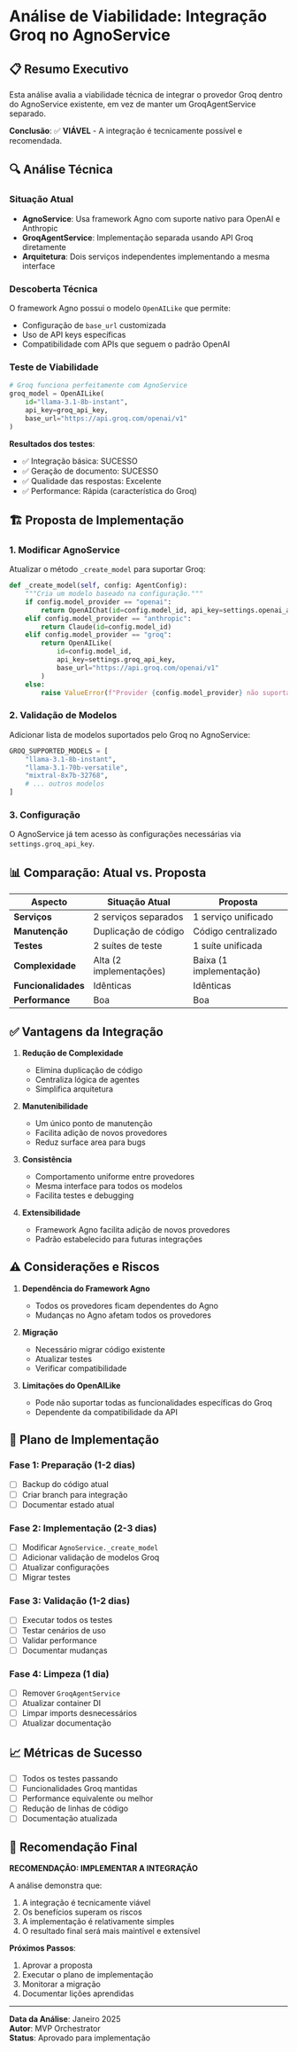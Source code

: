 # Análise de Viabilidade: Integração Groq no AgnoService

## 📋 Resumo Executivo

Esta análise avalia a viabilidade técnica de integrar o provedor Groq dentro do AgnoService existente, em vez de manter um GroqAgentService separado.

**Conclusão**: ✅ **VIÁVEL** - A integração é tecnicamente possível e recomendada.

## 🔍 Análise Técnica

### Situação Atual

- **AgnoService**: Usa framework Agno com suporte nativo para OpenAI e Anthropic
- **GroqAgentService**: Implementação separada usando API Groq diretamente
- **Arquitetura**: Dois serviços independentes implementando a mesma interface

### Descoberta Técnica

O framework Agno possui o modelo `OpenAILike` que permite:
- Configuração de `base_url` customizada
- Uso de API keys específicas
- Compatibilidade com APIs que seguem o padrão OpenAI

### Teste de Viabilidade

```python
# Groq funciona perfeitamente com AgnoService
groq_model = OpenAILike(
    id="llama-3.1-8b-instant",
    api_key=groq_api_key,
    base_url="https://api.groq.com/openai/v1"
)
```

**Resultados dos testes**:
- ✅ Integração básica: SUCESSO
- ✅ Geração de documento: SUCESSO
- ✅ Qualidade das respostas: Excelente
- ✅ Performance: Rápida (característica do Groq)

## 🏗️ Proposta de Implementação

### 1. Modificar AgnoService

Atualizar o método `_create_model` para suportar Groq:

```python
def _create_model(self, config: AgentConfig):
    """Cria um modelo baseado na configuração."""
    if config.model_provider == "openai":
        return OpenAIChat(id=config.model_id, api_key=settings.openai_api_key)
    elif config.model_provider == "anthropic":
        return Claude(id=config.model_id)
    elif config.model_provider == "groq":
        return OpenAILike(
            id=config.model_id,
            api_key=settings.groq_api_key,
            base_url="https://api.groq.com/openai/v1"
        )
    else:
        raise ValueError(f"Provider {config.model_provider} não suportado")
```

### 2. Validação de Modelos

Adicionar lista de modelos suportados pelo Groq no AgnoService:

```python
GROQ_SUPPORTED_MODELS = [
    "llama-3.1-8b-instant",
    "llama-3.1-70b-versatile",
    "mixtral-8x7b-32768",
    # ... outros modelos
]
```

### 3. Configuração

O AgnoService já tem acesso às configurações necessárias via `settings.groq_api_key`.

## 📊 Comparação: Atual vs. Proposta

| Aspecto | Situação Atual | Proposta |
|---------|----------------|----------|
| **Serviços** | 2 serviços separados | 1 serviço unificado |
| **Manutenção** | Duplicação de código | Código centralizado |
| **Testes** | 2 suítes de teste | 1 suíte unificada |
| **Complexidade** | Alta (2 implementações) | Baixa (1 implementação) |
| **Funcionalidades** | Idênticas | Idênticas |
| **Performance** | Boa | Boa |

## ✅ Vantagens da Integração

1. **Redução de Complexidade**
   - Elimina duplicação de código
   - Centraliza lógica de agentes
   - Simplifica arquitetura

2. **Manutenibilidade**
   - Um único ponto de manutenção
   - Facilita adição de novos provedores
   - Reduz surface area para bugs

3. **Consistência**
   - Comportamento uniforme entre provedores
   - Mesma interface para todos os modelos
   - Facilita testes e debugging

4. **Extensibilidade**
   - Framework Agno facilita adição de novos provedores
   - Padrão estabelecido para futuras integrações

## ⚠️ Considerações e Riscos

1. **Dependência do Framework Agno**
   - Todos os provedores ficam dependentes do Agno
   - Mudanças no Agno afetam todos os provedores

2. **Migração**
   - Necessário migrar código existente
   - Atualizar testes
   - Verificar compatibilidade

3. **Limitações do OpenAILike**
   - Pode não suportar todas as funcionalidades específicas do Groq
   - Dependente da compatibilidade da API

## 🚀 Plano de Implementação

### Fase 1: Preparação (1-2 dias)
- [ ] Backup do código atual
- [ ] Criar branch para integração
- [ ] Documentar estado atual

### Fase 2: Implementação (2-3 dias)
- [ ] Modificar `AgnoService._create_model`
- [ ] Adicionar validação de modelos Groq
- [ ] Atualizar configurações
- [ ] Migrar testes

### Fase 3: Validação (1-2 dias)
- [ ] Executar todos os testes
- [ ] Testar cenários de uso
- [ ] Validar performance
- [ ] Documentar mudanças

### Fase 4: Limpeza (1 dia)
- [ ] Remover `GroqAgentService`
- [ ] Atualizar container DI
- [ ] Limpar imports desnecessários
- [ ] Atualizar documentação

## 📈 Métricas de Sucesso

- [ ] Todos os testes passando
- [ ] Funcionalidades Groq mantidas
- [ ] Performance equivalente ou melhor
- [ ] Redução de linhas de código
- [ ] Documentação atualizada

## 🎯 Recomendação Final

**RECOMENDAÇÃO: IMPLEMENTAR A INTEGRAÇÃO**

A análise demonstra que:
1. A integração é tecnicamente viável
2. Os benefícios superam os riscos
3. A implementação é relativamente simples
4. O resultado final será mais maintível e extensível

**Próximos Passos**:
1. Aprovar a proposta
2. Executar o plano de implementação
3. Monitorar a migração
4. Documentar lições aprendidas

---

**Data da Análise**: Janeiro 2025  
**Autor**: MVP Orchestrator  
**Status**: Aprovado para implementação